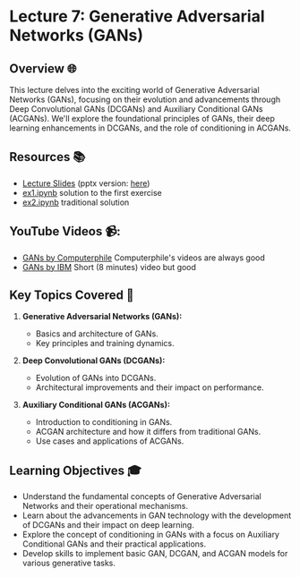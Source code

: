 # Lecture 7: Generative Adversarial Networks (GANs)

## Overview 🌐

This lecture delves into the exciting world of Generative Adversarial Networks (GANs), focusing on their evolution and advancements through Deep Convolutional GANs (DCGANs) and Auxiliary Conditional GANs (ACGANs). We'll explore the foundational principles of GANs, their deep learning enhancements in DCGANs, and the role of conditioning in ACGANs.

## Resources 📚

- [Lecture Slides](./gan.pdf) (pptx version: [here](./gan.pptx))
- [ex1.ipynb](./ex1.ipynb) solution to the first exercise
- [ex2.ipynb](./ex2-trad.ipynb) traditional solution 


## YouTube Videos 📹:

- [GANs by Computerphile](https://www.youtube.com/watch?v=Sw9r8CL98N0) Computerphile's videos are always good
- [GANs by IBM](https://www.youtube.com/watch?v=TpMIssRdhco) Short (8 minutes) video but good

## Key Topics Covered 🧠

1. **Generative Adversarial Networks (GANs):**
   - Basics and architecture of GANs.
   - Key principles and training dynamics.

2. **Deep Convolutional GANs (DCGANs):**
   - Evolution of GANs into DCGANs.
   - Architectural improvements and their impact on performance.

3. **Auxiliary Conditional GANs (ACGANs):**
   - Introduction to conditioning in GANs.
   - ACGAN architecture and how it differs from traditional GANs.
   - Use cases and applications of ACGANs.

## Learning Objectives 🎓

- Understand the fundamental concepts of Generative Adversarial Networks and their operational mechanisms.
- Learn about the advancements in GAN technology with the development of DCGANs and their impact on deep learning.
- Explore the concept of conditioning in GANs with a focus on Auxiliary Conditional GANs and their practical applications.
- Develop skills to implement basic GAN, DCGAN, and ACGAN models for various generative tasks.